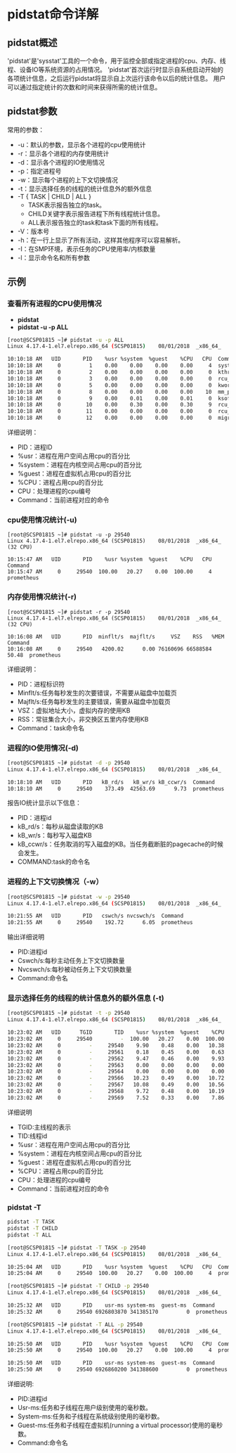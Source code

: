 # pidstat命令详解
## pidstat概述
'pidstat'是'sysstat'工具的一个命令，用于监控全部或指定进程的cpu、内存、线程、设备IO等系统资源的占用情况。
'pidstat'首次运行时显示自系统启动开始的各项统计信息，之后运行pidstat将显示自上次运行该命令以后的统计信息。
用户可以通过指定统计的次数和时间来获得所需的统计信息。
## pidstat参数
常用的参数：
* -u：默认的参数，显示各个进程的cpu使用统计
* -r：显示各个进程的内存使用统计
* -d：显示各个进程的IO使用情况
* -p：指定进程号
* -w：显示每个进程的上下文切换情况
* -t：显示选择任务的线程的统计信息外的额外信息
* -T { TASK | CHILD | ALL }
    * TASK表示报告独立的task。
    * CHILD关键字表示报告进程下所有线程统计信息。
    * ALL表示报告独立的task和task下面的所有线程。
* -V：版本号
* -h：在一行上显示了所有活动，这样其他程序可以容易解析。
* -I：在SMP环境，表示任务的CPU使用率/内核数量
* -l：显示命令名和所有参数
## 示例
### 查看所有进程的CPU使用情况
* **pidstat**
* **pidstat -u -p ALL**
```sh
[root@SCSP01815 ~]# pidstat -u -p ALL
Linux 4.17.4-1.el7.elrepo.x86_64 (SCSP01815) 	08/01/2018 	_x86_64_	(32 CPU)

10:10:18 AM   UID       PID    %usr %system  %guest    %CPU   CPU  Command
10:10:18 AM     0         1    0.00    0.00    0.00    0.00     4  systemd
10:10:18 AM     0         2    0.00    0.00    0.00    0.00     0  kthreadd
10:10:18 AM     0         3    0.00    0.00    0.00    0.00     0  rcu_gp
10:10:18 AM     0         5    0.00    0.00    0.00    0.00     0  kworker/0:0H
10:10:18 AM     0         8    0.00    0.00    0.00    0.00    10  mm_percpu_wq
10:10:18 AM     0         9    0.00    0.01    0.00    0.01     0  ksoftirqd/0
10:10:18 AM     0        10    0.00    0.30    0.00    0.30     9  rcu_sched
10:10:18 AM     0        11    0.00    0.00    0.00    0.00     0  rcu_bh
10:10:18 AM     0        12    0.00    0.00    0.00    0.00     0  migration/0
```
详细说明：
* PID：进程ID
* %usr：进程在用户空间占用cpu的百分比
* %system：进程在内核空间占用cpu的百分比
* %guest：进程在虚拟机占用cpu的百分比
* %CPU：进程占用cpu的百分比
* CPU：处理进程的cpu编号
* Command：当前进程对应的命令

### cpu使用情况统计(-u)
```
[root@SCSP01815 ~]# pidstat -u -p 29540
Linux 4.17.4-1.el7.elrepo.x86_64 (SCSP01815) 	08/01/2018 	_x86_64_	(32 CPU)

10:15:47 AM   UID       PID    %usr %system  %guest    %CPU   CPU  Command
10:15:47 AM     0     29540  100.00   20.27    0.00  100.00     4  prometheus
```
### 内存使用情况统计(-r)
```
[root@SCSP01815 ~]# pidstat -r -p 29540
Linux 4.17.4-1.el7.elrepo.x86_64 (SCSP01815) 	08/01/2018 	_x86_64_	(32 CPU)

10:16:08 AM   UID       PID  minflt/s  majflt/s     VSZ    RSS   %MEM  Command
10:16:08 AM     0     29540   4200.02      0.00 76160696 66588584  50.48  prometheus
```
详细说明：
* PID：进程标识符
* Minflt/s:任务每秒发生的次要错误，不需要从磁盘中加载页
* Majflt/s:任务每秒发生的主要错误，需要从磁盘中加载页
* VSZ：虚拟地址大小，虚拟内存的使用KB
* RSS：常驻集合大小，非交换区五里内存使用KB
* Command：task命令名

### 进程的IO使用情况(-d)
```sh
[root@SCSP01815 ~]# pidstat -d -p 29540
Linux 4.17.4-1.el7.elrepo.x86_64 (SCSP01815) 	08/01/2018 	_x86_64_	(32 CPU)

10:18:10 AM   UID       PID   kB_rd/s   kB_wr/s kB_ccwr/s  Command
10:18:10 AM     0     29540    373.49  42563.69      9.73  prometheus
```
报告IO统计显示以下信息：
* PID：进程id
* kB_rd/s：每秒从磁盘读取的KB
* kB_wr/s：每秒写入磁盘KB
* kB_ccwr/s：任务取消的写入磁盘的KB。当任务截断脏的pagecache的时候会发生。
* COMMAND:task的命令名

### 进程的上下文切换情况（-w）
```sh
[root@SCSP01815 ~]# pidstat -w -p 29540
Linux 4.17.4-1.el7.elrepo.x86_64 (SCSP01815) 	08/01/2018 	_x86_64_	(32 CPU)

10:21:55 AM   UID       PID   cswch/s nvcswch/s  Command
10:21:55 AM     0     29540    192.72      6.05  prometheus
```
输出详细说明
* PID:进程id
* Cswch/s:每秒主动任务上下文切换数量
* Nvcswch/s:每秒被动任务上下文切换数量
* Command:命令名

### 显示选择任务的线程的统计信息外的额外信息 (-t)
```sh
[root@SCSP01815 ~]# pidstat -t -p 29540
Linux 4.17.4-1.el7.elrepo.x86_64 (SCSP01815) 	08/01/2018 	_x86_64_	(32 CPU)

10:23:02 AM   UID      TGID       TID    %usr %system  %guest    %CPU   CPU  Command
10:23:02 AM     0     29540         -  100.00   20.27    0.00  100.00     4  prometheus
10:23:02 AM     0         -     29540    9.90    0.48    0.00   10.38     4  |__prometheus
10:23:02 AM     0         -     29561    0.18    0.45    0.00    0.63    11  |__prometheus
10:23:02 AM     0         -     29562    9.47    0.46    0.00    9.93    11  |__prometheus
10:23:02 AM     0         -     29563    0.00    0.00    0.00    0.00    22  |__prometheus
10:23:02 AM     0         -     29564    0.00    0.00    0.00    0.00     8  |__prometheus
10:23:02 AM     0         -     29566   10.23    0.49    0.00   10.72    12  |__prometheus
10:23:02 AM     0         -     29567   10.08    0.49    0.00   10.56    26  |__prometheus
10:23:02 AM     0         -     29568    9.72    0.48    0.00   10.19    30  |__prometheus
10:23:02 AM     0         -     29569    7.52    0.33    0.00    7.86    14  |__prometheus
```
详细说明
* TGID:主线程的表示
* TID:线程id
* %usr：进程在用户空间占用cpu的百分比
* %system：进程在内核空间占用cpu的百分比
* %guest：进程在虚拟机占用cpu的百分比
* %CPU：进程占用cpu的百分比
* CPU：处理进程的cpu编号
* Command：当前进程对应的命令

### pidstat -T
```sh
pidstat -T TASK
pidstat -T CHILD
pidstat -T ALL
```
```sh
[root@SCSP01815 ~]# pidstat -T TASK -p 29540
Linux 4.17.4-1.el7.elrepo.x86_64 (SCSP01815) 	08/01/2018 	_x86_64_	(32 CPU)

10:25:04 AM   UID       PID    %usr %system  %guest    %CPU   CPU  Command
10:25:04 AM     0     29540  100.00   20.27    0.00  100.00     4  prometheus
```
```sh
[root@SCSP01815 ~]# pidstat -T CHILD -p 29540
Linux 4.17.4-1.el7.elrepo.x86_64 (SCSP01815) 	08/01/2018 	_x86_64_	(32 CPU)

10:25:32 AM   UID       PID    usr-ms system-ms  guest-ms  Command
10:25:32 AM     0     29540 6926803870 341385170         0  prometheus
```
```sh
[root@SCSP01815 ~]# pidstat -T ALL -p 29540
Linux 4.17.4-1.el7.elrepo.x86_64 (SCSP01815) 	08/01/2018 	_x86_64_	(32 CPU)

10:25:50 AM   UID       PID    %usr %system  %guest    %CPU   CPU  Command
10:25:50 AM     0     29540  100.00   20.27    0.00  100.00     4  prometheus

10:25:50 AM   UID       PID    usr-ms system-ms  guest-ms  Command
10:25:50 AM     0     29540 6926860200 341388600         0  prometheus
```
详细说明:
* PID:进程id
* Usr-ms:任务和子线程在用户级别使用的毫秒数。
* System-ms:任务和子线程在系统级别使用的毫秒数。
* Guest-ms:任务和子线程在虚拟机(running a virtual processor)使用的毫秒数。
* Command:命令名

